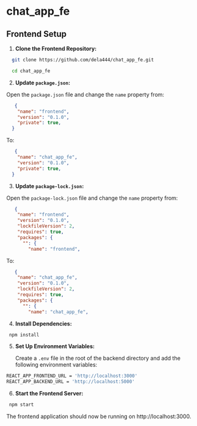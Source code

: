 # chat_app_fe

## Frontend Setup

1. **Clone the Frontend Repository:**

  ```bash
    git clone https://github.com/dela444/chat_app_fe.git

    cd chat_app_fe
  ```

2. **Update `package.json`:**

Open the `package.json` file and change the `name` property from:

```json
   {
    "name": "frontend",
    "version": "0.1.0",
    "private": true,
  }
```
To:

```json
   {
    "name": "chat_app_fe",
    "version": "0.1.0",
    "private": true,
  }
```

3. **Update `package-lock.json`:**

Open the `package-lock.json` file and change the `name` property from:

```json
   {
    "name": "frontend",
    "version": "0.1.0",
    "lockfileVersion": 2,
    "requires": true,
    "packages": {
      "": {
        "name": "frontend",
```

To:

```json
   {
    "name": "chat_app_fe",
    "version": "0.1.0",
    "lockfileVersion": 2,
    "requires": true,
    "packages": {
      "": {
        "name": "chat_app_fe",
```

4. **Install Dependencies:**

 ```bash
  npm install
  ```
5. **Set Up Environment Variables:**

   Create a `.env` file in the root of the backend directory and add the following environment variables:
   
  ```bash
  REACT_APP_FRONTEND_URL = 'http://localhost:3000'
  REACT_APP_BACKEND_URL = 'http://localhost:5000'
  ```
 
6. **Start the Frontend Server:**

 ```bash
  npm start
  ```

The frontend application should now be running on http://localhost:3000.